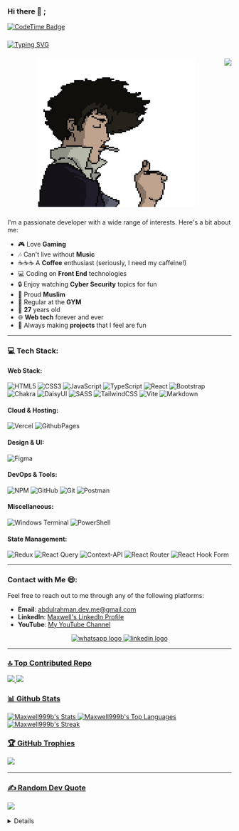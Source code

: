 ### Hi there 👋 ;
[![CodeTime Badge](https://img.shields.io/endpoint?style=plastic&color=222&url=https%3A%2F%2Fapi.codetime.dev%2Fshield%3Fid%3D26423%26project%3D%26in=0)](https://codetime.dev)
###

[![Typing SVG](https://readme-typing-svg.demolab.com?font=Fira+Code&duration=2000&pause=500&color=FF6E96&background=E9FF0700&random=false&width=435&lines=I'm+Abdulrahman+Ahmed;Web+Developer;%3Asmile%3A+live+is+short.+%5E%5E)](https://git.io/typing-svg)

###

<div align="center">
    <span align="right">
<img src="https://komarev.com/ghpvc/?username=Maxwell999b&&style=flat-square" align="right" />
</span>
  <img height="auto" width ="auto"src="https://github.com/Maxwell999b/Assets-files/blob/main/gifs/ezgif.com-gif-maker.gif"  />
</div>

###

<p align="left">I'm a passionate developer with a wide range of interests. Here's a bit about me:

- 🎮 Love **Gaming**
- 🎶 Can't live without **Music**
- ☕☕☕ A **Coffee** enthusiast (seriously, I need my caffeine!)
- 💻 Coding on **Front End** technologies
- 🔒 Enjoy watching **Cyber Security** topics for fun
- 🕌 Proud **Muslim**
- 💪 Regular at the **GYM**
- 🎂 **27** years old
- 🌐 **Web tech** forever and ever
- 🚀 Always making **projects** that I feel are fun</p>

---
### 💻 Tech Stack:

#### Web Stack:

![HTML5](https://img.shields.io/badge/html5-%23E34F26.svg?style=plastic&logo=html5&logoColor=white) ![CSS3](https://img.shields.io/badge/css3-%231572B6.svg?style=plastic&logo=css3&logoColor=white) ![JavaScript](https://img.shields.io/badge/javascript-%23323330.svg?style=plastic&logo=javascript&logoColor=%23F7DF1E) ![TypeScript](https://img.shields.io/badge/typescript-%23007ACC.svg?style=plastic&logo=typescript&logoColor=white) ![React](https://img.shields.io/badge/react-%2320232a.svg?style=plastic&logo=react&logoColor=%2361DAFB) <!-- ![Angular](https://img.shields.io/badge/angular-%23DD0031.svg?style=plastic&logo=angular&logoColor=white)  ![Vue.js](https://img.shields.io/badge/vue.js-%2335495e.svg?style=plastic&logo=vuedotjs&logoColor=%234FC08D)  ![jQuery](https://img.shields.io/badge/jquery-%230769AD.svg?style=plastic&logo=jquery&logoColor=white) -->  ![Bootstrap](https://img.shields.io/badge/bootstrap-%238511FA.svg?style=plastic&logo=bootstrap&logoColor=white) ![Chakra](https://img.shields.io/badge/chakra-%234ED1C5.svg?style=plastic&logo=chakraui&logoColor=white) ![DaisyUI](https://img.shields.io/badge/daisyui-5A0EF8?style=plastic&logo=daisyui&logoColor=white) ![SASS](https://img.shields.io/badge/SASS-hotpink.svg?style=plastic&logo=SASS&logoColor=white) ![TailwindCSS](https://img.shields.io/badge/tailwindcss-%2338B2AC.svg?style=plastic&logo=tailwind-css&logoColor=white) <!-- ![Webpack](https://img.shields.io/badge/webpack-%238DD6F9.svg?style=plastic&logo=webpack&logoColor=black) ![Babel](https://img.shields.io/badge/Babel-F9DC3e?style=plastic&logo=babel&logoColor=black) --> ![Vite](https://img.shields.io/badge/vite-%23646CFF.svg?style=plastic&logo=vite&logoColor=white) <!-- ![Gulp](https://img.shields.io/badge/GULP-%23CF4647.svg?style=plastic&logo=gulp&logoColor=white) --> ![Markdown](https://img.shields.io/badge/markdown-%23000000.svg?style=plastic&logo=markdown&logoColor=white)
<!--
#### Back-End Stack:

![NodeJS](https://img.shields.io/badge/node.js-6DA55F?style=plastic&logo=node.js&logoColor=white) ![Express.js](https://img.shields.io/badge/express.js-%23404d59.svg?style=plastic&logo=express&logoColor=%2361DAFB) ![NestJS](https://img.shields.io/badge/nestjs-%23E0234E.svg?style=plastic&logo=nestjs&logoColor=white) ![Next JS](https://img.shields.io/badge/Next-black?style=plastic&logo=next.js&logoColor=white) ![Flask](https://img.shields.io/badge/flask-%23000.svg?style=plastic&logo=flask&logoColor=white) ![GraphQL](https://img.shields.io/badge/-GraphQL-E10098?style=plastic&logo=graphql&logoColor=white)

#### Server Stack:

![Apache](https://img.shields.io/badge/apache-%23D42029.svg?style=plastic&logo=apache&logoColor=white) ![Nginx](https://img.shields.io/badge/nginx-%23009639.svg?style=plastic&logo=nginx&logoColor=white)

#### Database Stack:

![MongoDB](https://img.shields.io/badge/MongoDB-%234ea94b.svg?style=plastic&logo=mongodb&logoColor=white) ![MySQL](https://img.shields.io/badge/mysql-4479A1.svg?style=plastic&logo=mysql&logoColor=white) ![Postgres](https://img.shields.io/badge/postgres-%23316192.svg?style=plastic&logo=postgresql&logoColor=white) ![MicrosoftSQLServer](https://img.shields.io/badge/Microsoft%20SQL%20Server-CC2927?style=plastic&logo=microsoft%20sql%20server&logoColor=white)
-->
#### Cloud & Hosting:

<!-- ![Firebase](https://img.shields.io/badge/firebase-a08021?style=plastic&logo=firebase&logoColor=ffcd34) --> 
![Vercel](https://img.shields.io/badge/vercel-%23000000.svg?style=plastic&logo=vercel&logoColor=white) ![GithubPages](https://img.shields.io/badge/github%20pages-121013?style=plastic&logo=github&logoColor=white) 
<!-- ![Heroku](https://img.shields.io/badge/heroku-%23430098.svg?style=plastic&logo=heroku&logoColor=white) ![Netlify](https://img.shields.io/badge/netlify-%23000000.svg?style=plastic&logo=netlify&logoColor=#00C7B7) -->

<!-- ![Cloudflare](https://img.shields.io/badge/Cloudflare-F38020?style=plastic&logo=Cloudflare&logoColor=white) -->
<!--
#### Mobile & Desktop:

![React Native](https://img.shields.io/badge/react_native-%2320232a.svg?style=plastic&logo=react&logoColor=%2361DAFB) ![Electron.js](https://img.shields.io/badge/Electron-191970?style=plastic&logo=Electron&logoColor=white)
-->
#### Design & UI:
<!--
![Sketch](https://img.shields.io/badge/Sketch-FFB387?style=plastic&logo=sketch&logoColor=black) ![Framer](https://img.shields.io/badge/Framer-black?style=plastic&logo=framer&logoColor=blue) -->
![Figma](https://img.shields.io/badge/figma-%23F24E1E.svg?style=plastic&logo=figma&logoColor=white)
<!-- ![Adobe XD](https://img.shields.io/badge/Adobe%20XD-470137?style=plastic&logo=Adobe%20XD&logoColor=#FF61F6) 
 ![Adobe Photoshop](https://img.shields.io/badge/adobe%20photoshop-%2331A8FF.svg?style=plastic&logo=adobe%20photoshop&logoColor=white) ![Adobe After Effects](https://img.shields.io/badge/Adobe%20After%20Effects-9999FF.svg?style=plastic&logo=Adobe%20After%20Effects&logoColor=white) ![Adobe Premiere Pro](https://img.shields.io/badge/Adobe%20Premiere%20Pro-9999FF.svg?style=plastic&logo=Adobe%20Premiere%20Pro&logoColor=white) ![Adobe](https://img.shields.io/badge/adobe-%23FF0000.svg?style=plastic&logo=adobe&logoColor=white) ![Adobe Acrobat Reader](https://img.shields.io/badge/Adobe%20Acrobat%20Reader-EC1C24.svg?style=plastic&logo=Adobe%20Acrobat%20Reader&logoColor=white) -->

#### DevOps & Tools:

![NPM](https://img.shields.io/badge/NPM-%23CB3837.svg?style=plastic&logo=npm&logoColor=white) ![GitHub](https://img.shields.io/badge/github-%23121011.svg?style=plastic&logo=github&logoColor=white) ![Git](https://img.shields.io/badge/git-%23F05033.svg?style=plastic&logo=git&logoColor=white) ![Postman](https://img.shields.io/badge/Postman-FF6C37?style=plastic&logo=postman&logoColor=white) 
<!-- ![Yarn](https://img.shields.io/badge/yarn-%232C8EBB.svg?style=plastic&logo=yarn&logoColor=white) -->

<!-- ![ESLint](https://img.shields.io/badge/ESLint-4B3263?style=plastic&logo=eslint&logoColor=white) ![Jira](https://img.shields.io/badge/jira-%230A0FFF.svg?style=plastic&logo=jira&logoColor=white) ![Notion](https://img.shields.io/badge/Notion-%23000000.svg?style=plastic&logo=notion&logoColor=white) -->

#### Miscellaneous:

![Windows Terminal](https://img.shields.io/badge/Windows%20Terminal-%234D4D4D.svg?style=plastic&logo=windows-terminal&logoColor=white) ![PowerShell](https://img.shields.io/badge/PowerShell-%235391FE.svg?style=plastic&logo=powershell&logoColor=white)
<!-- ![Shell Script](https://img.shields.io/badge/shell_script-%23121011.svg?style=plastic&logo=gnu-bash&logoColor=white) ![YAML](https://img.shields.io/badge/yaml-%23ffffff.svg?style=plastic&logo=yaml&logoColor=151515) ![TOR](https://img.shields.io/badge/tor-%237E4798.svg?style=plastic&logo=tor-project&logoColor=white) -->
<!--
#### Frameworks:

![Next JS](https://img.shields.io/badge/Next-black?style=plastic&logo=next.js&logoColor=white) ![Remix](https://img.shields.io/badge/remix-%23000.svg?style=plastic&logo=remix&logoColor=white) ![Gatsby](https://img.shields.io/badge/Gatsby-%23663399.svg?style=plastic&logo=gatsby&logoColor=white) ![Astro](https://img.shields.io/badge/astro-%232C2052.svg?style=plastic&logo=astro&logoColor=white) ![Bun](https://img.shields.io/badge/Bun-%23000000.svg?style=plastic&logo=bun&logoColor=white)
-->
#### State Management:

![Redux](https://img.shields.io/badge/redux-%23593d88.svg?style=plastic&logo=redux&logoColor=white) ![React Query](https://img.shields.io/badge/-React%20Query-FF4154?style=plastic&logo=react%20query&logoColor=white) ![Context-API](https://img.shields.io/badge/Context--Api-000000?style=plastic&logo=react) ![React Router](https://img.shields.io/badge/React_Router-CA4245?style=plastic&logo=react-router&logoColor=white) ![React Hook Form](https://img.shields.io/badge/React%20Hook%20Form-%23EC5990.svg?style=plastic&logo=reacthookform&logoColor=white)
<!--
###

<div align="center">
  <img src="https://skillicons.dev/icons?i=html" height="30" alt="html5 logo"  />
  <img width="12" />
  <img src="https://skillicons.dev/icons?i=css" height="30" alt="css3 logo"  />
  <img width="12" />
  <img src="https://skillicons.dev/icons?i=js" height="30" alt="javascript logo"  />
  <img width="12" />
  <img src="https://cdn.simpleicons.org/typescript/3178C6" height="30" alt="typescript logo"  />
  <img width="12" />
  <img src="https://skillicons.dev/icons?i=jquery" height="30" alt="jquery logo"  />
  <img width="12" />
  <img src="https://skillicons.dev/icons?i=bootstrap" height="30" alt="bootstrap logo"  />
  <img width="12" />
  <img src="https://skillicons.dev/icons?i=tailwind" height="30" alt="tailwindcss logo"  />
  <img width="12" />
  <img src="https://skillicons.dev/icons?i=sass" height="30" alt="sass logo"  />
  <img width="12" />
  <img src="https://skillicons.dev/icons?i=react" height="30" alt="react logo"  />
  <img width="12" />
  <img src="https://skillicons.dev/icons?i=nextjs" height="30" alt="nextjs logo"  />
  <img width="12" />
  <img src="https://skillicons.dev/icons?i=md" height="30" alt="markdown logo"  />
  <img width="12" />
  <img src="https://skillicons.dev/icons?i=git" height="30" alt="git logo"  />
  <img width="12" />
  <img src="https://cdn.jsdelivr.net/gh/devicons/devicon/icons/npm/npm-original-wordmark.svg" height="30" alt="npm logo"  />
  <img width="12" />
  <img src="https://cdn.simpleicons.org/adobephotoshop/31A8FF" height="30" alt="photoshop logo"  />
  <img width="12" />
  <img src="https://skillicons.dev/icons?i=wordpress" height="30" alt="wordpress logo"  />
  <img width="12" />
  <img src="https://cdn.simpleicons.org/googlechrome/4285F4" height="30" alt="chrome logo"  />
  <img width="12" />
  <img src="https://cdn.simpleicons.org/windows/0078D6" height="30" alt="windows8 logo"  />
  <img width="12" />
  <img src="https://skillicons.dev/icons?i=linux" height="30" alt="linux logo"  />
</div>
-->
---
### Contact with Me 😄:

Feel free to reach out to me through any of the following platforms:

- **Email**: [abdulrahman.dev.me@gmail.com](mailto:abdulrahman.dev.me@gmail.com)
- **LinkedIn**: [Maxwell's LinkedIn Profile](https://www.linkedin.com/in/maxwell999b/)
- **YouTube**: [My YouTube Channel](https://www.youtube.com/channel/UCpfl-NIdQqk_gKvpRlDyTEQ)


<div align="center">
  <a href="https://api.whatsapp.com/send?phone=201005059834" target="_blank">
    <img src="https://img.shields.io/static/v1?message=Whatsapp&logo=whatsapp&label=&color=25D366&logoColor=white&labelColor=&style=for-the-badge" height="25" alt="whatsapp logo"  />
  </a>
  <a href="https://www.linkedin.com/in/maxwell999b/" target="_blank">
    <img src="https://img.shields.io/static/v1?message=LinkedIn&logo=linkedin&label=&color=0077B5&logoColor=white&labelColor=&style=for-the-badge" height="25" alt="linkedin logo"  />
        <!--
  </a>
  <a href="https://www.behance.net/maxwell999b" target="_blank">
    <img src="https://img.shields.io/static/v1?message=Behance&logo=behance&label=&color=1769ff&logoColor=white&labelColor=&style=for-the-badge" height="25" alt="behance logo"  />
  </a>
  <a href="https://codepen.io/Maxwell999b" target="_blank">
    <img src="https://img.shields.io/static/v1?message=Codepen&logo=codepen&label=&color=000000&logoColor=white&labelColor=&style=for-the-badge" height="25" alt="codepen logo"  />
  </a>
  <a href="https://medium.com/@maxwell999b" target="_blank">
    <img src="https://img.shields.io/static/v1?message=Medium&logo=medium&label=&color=12100E&logoColor=white&labelColor=&style=for-the-badge" height="25" alt="medium logo"  />
  </a>
      -->
</div>

---
### 🔝 Top Contributed Repo
![](https://github-contributor-stats.vercel.app/api?username=Maxwell999b&limit=5&theme=radical&combine_all_yearly_contributions=true)
![](https://api.githubtrends.io/user/svg/Maxwell999b/repos?time_range=one_year&include_private=True&group=private&loc_metric=changed&theme=synthwaves)


### 📊 Github Stats 

![Maxwell999b's Stats](https://github-readme-stats.vercel.app/api?username=Maxwell999b&theme=dracula&show_icons=true&hide_border=true&count_private=true)
![Maxwell999b's Top Languages](https://github-readme-stats.vercel.app/api/top-langs/?username=Maxwell999b&theme=dracula&show_icons=true&hide_border=true&layout=compact)
![Maxwell999b's Streak](https://github-readme-streak-stats.herokuapp.com/?user=Maxwell999b&theme=dracula&hide_border=true)


### 🏆 GitHub Trophies
![](https://github-profile-trophy.vercel.app/?username=Maxwell999b&theme=radical&no-frame=false&no-bg=true&margin-w=4)

---
### ✍️ Random Dev Quote
![](https://quotes-github-readme.vercel.app/api?type=horizontal&theme=radical)

<details>
  <summary>Check out Analysis</summary>
    
  Check out my [GitHub Wrapped](https://www.githubwrapped.io/Maxwell999b/2024) to see a summary of my GitHub activity over the past year.

  - **12-Jul-2024**
    <img src="https://github.com/Maxwell999b/Maxwell999b/blob/main/assets/12-Jul-2024.png" alt="12-Jul-2024 Activity">
  - **2023**
    <img src="https://github.com/Maxwell999b/Maxwell999b/blob/main/assets/2023.png" alt="2023 Activity">
    
</details>




